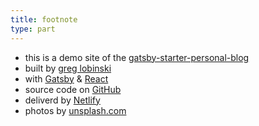 ```yaml
---
title: footnote
type: part
---
```


* this is a demo site of the [gatsby-starter-personal-blog](https://github.com/greglobinski/gatsby-starter-personal-blog)
* built by [greg lobinski](https://www.greglobinski.com)
* with [Gatsby](https://www.gatsbyjs.org/) & [React](https://reactjs.org)
* source code on [GitHub](https://github.com/greglobinski/gatsby-starter-personal-blog)
* deliverd by [Netlify](https://www.netlify.com/)
* photos by [unsplash.com](https://unsplash.com)
